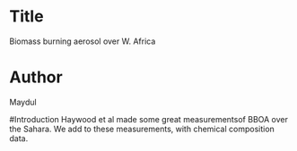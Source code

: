 # Title
Biomass burning aerosol over W. Africa

# Author
Maydul 

#Introduction
Haywood et al made some great measurementsof BBOA over the Sahara.
We add to these measurements, with chemical composition data.